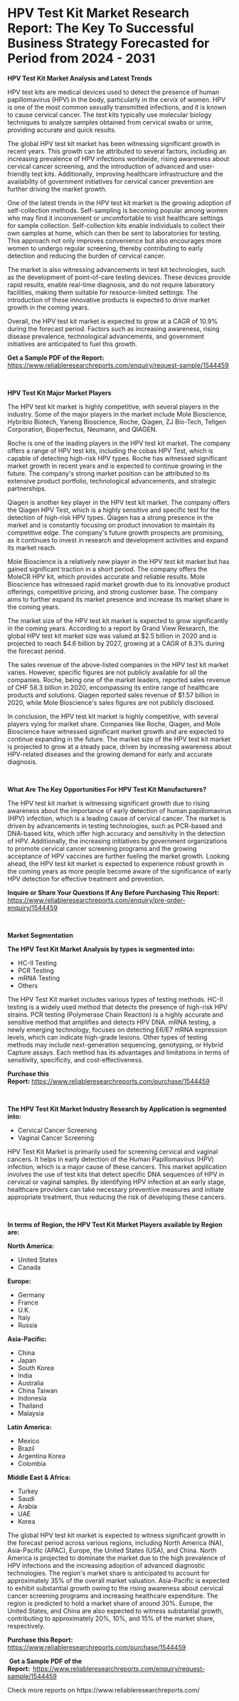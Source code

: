 <p><h1>HPV Test Kit Market Research Report: The Key To Successful Business Strategy Forecasted for Period from 2024 - 2031</h1></p><p><strong>HPV Test Kit Market Analysis and Latest Trends</strong></p>
<p><p>HPV test kits are medical devices used to detect the presence of human papillomavirus (HPV) in the body, particularly in the cervix of women. HPV is one of the most common sexually transmitted infections, and it is known to cause cervical cancer. The test kits typically use molecular biology techniques to analyze samples obtained from cervical swabs or urine, providing accurate and quick results.</p><p>The global HPV test kit market has been witnessing significant growth in recent years. This growth can be attributed to several factors, including an increasing prevalence of HPV infections worldwide, rising awareness about cervical cancer screening, and the introduction of advanced and user-friendly test kits. Additionally, improving healthcare infrastructure and the availability of government initiatives for cervical cancer prevention are further driving the market growth.</p><p>One of the latest trends in the HPV test kit market is the growing adoption of self-collection methods. Self-sampling is becoming popular among women who may find it inconvenient or uncomfortable to visit healthcare settings for sample collection. Self-collection kits enable individuals to collect their own samples at home, which can then be sent to laboratories for testing. This approach not only improves convenience but also encourages more women to undergo regular screening, thereby contributing to early detection and reducing the burden of cervical cancer.</p><p>The market is also witnessing advancements in test kit technologies, such as the development of point-of-care testing devices. These devices provide rapid results, enable real-time diagnosis, and do not require laboratory facilities, making them suitable for resource-limited settings. The introduction of these innovative products is expected to drive market growth in the coming years.</p><p>Overall, the HPV test kit market is expected to grow at a CAGR of 10.9% during the forecast period. Factors such as increasing awareness, rising disease prevalence, technological advancements, and government initiatives are anticipated to fuel this growth.</p></p>
<p><strong>Get a Sample PDF of the Report:&nbsp;</strong> <a href="https://www.reliableresearchreports.com/enquiry/request-sample/1544459">https://www.reliableresearchreports.com/enquiry/request-sample/1544459</a></p>
<p>&nbsp;</p>
<p><strong>HPV Test Kit Major Market Players</strong></p>
<p><p>The HPV test kit market is highly competitive, with several players in the industry. Some of the major players in the market include Mole Bioscience, Hybribio Biotech, Yaneng Bioscience, Roche, Qiagen, ZJ Bio-Tech, Tellgen Corporation, Bioperfectus, Neumann, and QIAGEN.</p><p>Roche is one of the leading players in the HPV test kit market. The company offers a range of HPV test kits, including the cobas HPV Test, which is capable of detecting high-risk HPV types. Roche has witnessed significant market growth in recent years and is expected to continue growing in the future. The company's strong market position can be attributed to its extensive product portfolio, technological advancements, and strategic partnerships.</p><p>Qiagen is another key player in the HPV test kit market. The company offers the Qiagen HPV Test, which is a highly sensitive and specific test for the detection of high-risk HPV types. Qiagen has a strong presence in the market and is constantly focusing on product innovation to maintain its competitive edge. The company's future growth prospects are promising, as it continues to invest in research and development activities and expand its market reach.</p><p>Mole Bioscience is a relatively new player in the HPV test kit market but has gained significant traction in a short period. The company offers the MoleCR HPV kit, which provides accurate and reliable results. Mole Bioscience has witnessed rapid market growth due to its innovative product offerings, competitive pricing, and strong customer base. The company aims to further expand its market presence and increase its market share in the coming years.</p><p>The market size of the HPV test kit market is expected to grow significantly in the coming years. According to a report by Grand View Research, the global HPV test kit market size was valued at $2.5 billion in 2020 and is projected to reach $4.6 billion by 2027, growing at a CAGR of 8.3% during the forecast period.</p><p>The sales revenue of the above-listed companies in the HPV test kit market varies. However, specific figures are not publicly available for all the companies. Roche, being one of the market leaders, reported sales revenue of CHF 58.3 billion in 2020, encompassing its entire range of healthcare products and solutions. Qiagen reported sales revenue of $1.57 billion in 2020, while Mole Bioscience's sales figures are not publicly disclosed.</p><p>In conclusion, the HPV test kit market is highly competitive, with several players vying for market share. Companies like Roche, Qiagen, and Mole Bioscience have witnessed significant market growth and are expected to continue expanding in the future. The market size of the HPV test kit market is projected to grow at a steady pace, driven by increasing awareness about HPV-related diseases and the growing demand for early and accurate diagnosis.</p></p>
<p>&nbsp;</p>
<p><strong>What Are The Key Opportunities For HPV Test Kit Manufacturers?</strong></p>
<p><p>The HPV test kit market is witnessing significant growth due to rising awareness about the importance of early detection of human papillomavirus (HPV) infection, which is a leading cause of cervical cancer. The market is driven by advancements in testing technologies, such as PCR-based and DNA-based kits, which offer high accuracy and sensitivity in the detection of HPV. Additionally, the increasing initiatives by government organizations to promote cervical cancer screening programs and the growing acceptance of HPV vaccines are further fueling the market growth. Looking ahead, the HPV test kit market is expected to experience robust growth in the coming years as more people become aware of the significance of early HPV detection for effective treatment and prevention.</p></p>
<p><strong>Inquire or Share Your Questions If Any Before Purchasing This Report:</strong> <a href="https://www.reliableresearchreports.com/enquiry/pre-order-enquiry/1544459">https://www.reliableresearchreports.com/enquiry/pre-order-enquiry/1544459</a></p>
<p>&nbsp;</p>
<p><strong>Market Segmentation</strong></p>
<p><strong>The HPV Test Kit Market Analysis by types is segmented into:</strong></p>
<p><ul><li>HC-Ⅱ Testing</li><li>PCR Testing</li><li>mRNA Testing</li><li>Others</li></ul></p>
<p><p>The HPV Test Kit market includes various types of testing methods. HC-Ⅱ testing is a widely used method that detects the presence of high-risk HPV strains. PCR testing (Polymerase Chain Reaction) is a highly accurate and sensitive method that amplifies and detects HPV DNA. mRNA testing, a newly emerging technology, focuses on detecting E6/E7 mRNA expression levels, which can indicate high-grade lesions. Other types of testing methods may include next-generation sequencing, genotyping, or Hybrid Capture assays. Each method has its advantages and limitations in terms of sensitivity, specificity, and cost-effectiveness.</p></p>
<p><strong>Purchase this Report:&nbsp;</strong><a href="https://www.reliableresearchreports.com/purchase/1544459">https://www.reliableresearchreports.com/purchase/1544459</a></p>
<p>&nbsp;</p>
<p><strong>The HPV Test Kit Market Industry Research by Application is segmented into:</strong></p>
<p><ul><li>Cervical Cancer Screening</li><li>Vaginal Cancer Screening</li></ul></p>
<p><p>HPV Test Kit Market is primarily used for screening cervical and vaginal cancers. It helps in early detection of the Human Papillomavirus (HPV) infection, which is a major cause of these cancers. This market application involves the use of test kits that detect specific DNA sequences of HPV in cervical or vaginal samples. By identifying HPV infection at an early stage, healthcare providers can take necessary preventive measures and initiate appropriate treatment, thus reducing the risk of developing these cancers.</p></p>
<p>&nbsp;</p>
<p><strong>In terms of Region, the HPV Test Kit Market Players available by Region are:</strong></p>
<p>
    <p> <strong> North America: </strong>
        <ul>
            <li>United States</li>
            <li>Canada</li>
        </ul>
        </p> 
    <p> <strong> Europe: </strong>
        <ul>
            <li>Germany</li>
            <li>France</li>
            <li>U.K.</li>
            <li>Italy</li>
            <li>Russia</li>
        </ul>
        </p> 
    <p> <strong> Asia-Pacific: </strong>
        <ul>
            <li>China</li>
            <li>Japan</li>
            <li>South Korea</li>
            <li>India</li>
            <li>Australia</li>
            <li>China Taiwan</li>
            <li>Indonesia</li>
            <li>Thailand</li>
            <li>Malaysia</li>
        </ul>
        </p> 
    <p> <strong> Latin America: </strong>
        <ul>
            <li>Mexico</li>
            <li>Brazil</li>
            <li>Argentina Korea</li>
            <li>Colombia</li>
        </ul>
        </p> 
    <p> <strong> Middle East & Africa: </strong>
        <ul>
            <li>Turkey</li>
            <li>Saudi</li>
            <li>Arabia</li>
            <li>UAE</li>
            <li>Korea</li>
        </ul>
    </p>
    </p>
<p><p>The global HPV test kit market is expected to witness significant growth in the forecast period across various regions, including North America (NA), Asia-Pacific (APAC), Europe, the United States (USA), and China. North America is projected to dominate the market due to the high prevalence of HPV infections and the increasing adoption of advanced diagnostic technologies. The region's market share is anticipated to account for approximately 35% of the overall market valuation. Asia-Pacific is expected to exhibit substantial growth owing to the rising awareness about cervical cancer screening programs and increasing healthcare expenditure. The region is predicted to hold a market share of around 30%. Europe, the United States, and China are also expected to witness substantial growth, contributing to approximately 20%, 10%, and 15% of the market share, respectively.</p></p>
<p><strong>Purchase this Report: </strong><a href="https://www.reliableresearchreports.com/purchase/1544459">https://www.reliableresearchreports.com/purchase/1544459</a></p>
<p>&nbsp;<strong>Get a Sample PDF of the Report:&nbsp;&nbsp;</strong><a href="https://www.reliableresearchreports.com/enquiry/request-sample/1544459">https://www.reliableresearchreports.com/enquiry/request-sample/1544459</a></p>
<p><strong></strong></p>
<p>Check more reports on https://www.reliableresearchreports.com/</p>